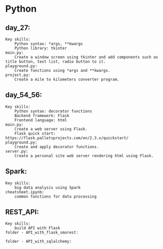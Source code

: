 # Python

## day_27:
    Key skills: 
        Python syntax: *args, **kwargs
        Python library: tkinter
    main.py:
        Create a window screen using tkinter and add components such as title button, text list, radio button to it.
    playground.py:
        Create functions using *args and **kwargs.
    project.py:
        Create a mile to kilometers converter program.

## day_54_56:
    Key skills: 
        Python syntax: decorator functions
        Backend framework: Flask
        Frontend language: html
    main.py:
        Create a web server using Flask.
        Flask quick start: https://flask.palletsprojects.com/en/2.3.x/quickstart/
    playground.py:
        Create and apply decorator functions.
    server.py:
        Create a personal site web server rendering html using Flask.

## Spark:
    Key skills:
        big data analysis using Spark
    cheatsheet.ipynb:
        common functions for data processing

## REST_API:
    Key skills:
        build API with Flask
    folder - API_with_flask_smorest:

    folder - API_with_sqlalchemy:
    
